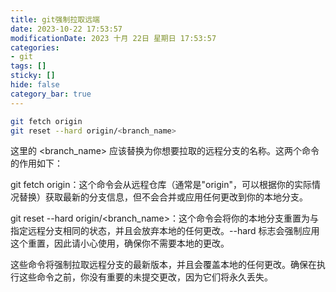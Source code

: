 ```yaml
---
title: git强制拉取远端
date: 2023-10-22 17:53:57
modificationDate: 2023 十月 22日 星期日 17:53:57
categories:
- git
tags: []
sticky: []
hide: false
category_bar: true
---
```

```sh
git fetch origin
git reset --hard origin/<branch_name>
```
这里的 <branch_name> 应该替换为你想要拉取的远程分支的名称。这两个命令的作用如下：

git fetch origin：这个命令会从远程仓库（通常是"origin"，可以根据你的实际情况替换）获取最新的分支信息，但不会合并或应用任何更改到你的本地分支。

git reset --hard origin/<branch_name>：这个命令会将你的本地分支重置为与指定远程分支相同的状态，并且会放弃本地的任何更改。--hard 标志会强制应用这个重置，因此请小心使用，确保你不需要本地的更改。

这些命令将强制拉取远程分支的最新版本，并且会覆盖本地的任何更改。确保在执行这些命令之前，你没有重要的未提交更改，因为它们将永久丢失。





